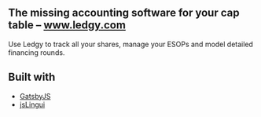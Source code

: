 ## The missing accounting software for your cap table – www.ledgy.com
Use Ledgy to track all your shares, manage your ESOPs and model detailed financing rounds.

## Built with 
* [GatsbyJS](https://github.com/gatsbyjs/gatsby)
* [jsLingui](https://github.com/lingui/js-lingui)
